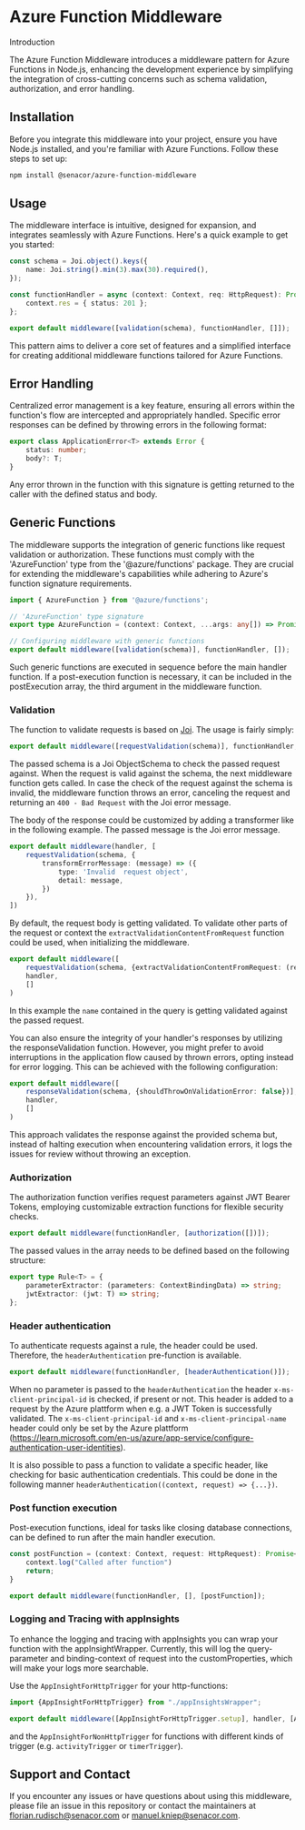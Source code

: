 # Azure Function Middleware

Introduction

The Azure Function Middleware introduces a middleware pattern for Azure Functions in Node.js, enhancing the development 
experience by simplifying the integration of cross-cutting concerns such as schema validation, authorization, and error handling.

## Installation

Before you integrate this middleware into your project, ensure you have Node.js installed, and you're familiar with Azure Functions. Follow these steps to set up:


```bash
npm install @senacor/azure-function-middleware
```

## Usage
The middleware interface is intuitive, designed for expansion, and integrates seamlessly with Azure Functions. Here's a quick example to get you started:

```typescript
const schema = Joi.object().keys({
    name: Joi.string().min(3).max(30).required(),
});

const functionHandler = async (context: Context, req: HttpRequest): Promise<void> => {
    context.res = { status: 201 };
};

export default middleware([validation(schema), functionHandler, []]);
```

This pattern aims to deliver a core set of features and a simplified interface for creating additional middleware functions tailored for Azure Functions.

## Error Handling

Centralized error management is a key feature, ensuring all errors within the function's flow are intercepted and appropriately handled. 
Specific error responses can be defined by throwing errors in the following format:

```typescript
export class ApplicationError<T> extends Error {
    status: number;
    body?: T;
}
```

Any error thrown in the function with this signature is getting returned to the caller with the defined status and body.

## Generic Functions

The middleware supports the integration of generic functions like request validation or authorization. 
These functions must comply with the 'AzureFunction' type from the '@azure/functions' package. 
They are crucial for extending the middleware's capabilities while adhering to Azure's function signature requirements.

```typescript
import { AzureFunction } from '@azure/functions';

// 'AzureFunction' type signature
export type AzureFunction = (context: Context, ...args: any[]) => Promise<any> | void;

// Configuring middleware with generic functions
export default middleware([validation(schema)], functionHandler, []);
```

Such generic functions are executed in sequence before the main handler function. 
If a post-execution function is necessary, it can be included in the postExecution array, the third argument in the middleware function.

### Validation

The function to validate requests is based on [Joi](https://www.npmjs.com/package/joi). The usage is fairly simply:

```typescript
export default middleware([requestValidation(schema)], functionHandler, []);
```

The passed schema is a Joi ObjectSchema to check the passed request against. When the request is valid against the schema, the next middleware function gets called. In case the check of the request against the schema is invalid, the middleware function throws an error, canceling the request and returning an `400 - Bad Request` with the Joi error message.

The body of the response could be customized by adding a transformer like in the following example. The passed message is the Joi error message.

```typescript
export default middleware(handler, [
    requestValidation(schema, {
        transformErrorMessage: (message) => ({
            type: 'Invalid  request object',
            detail: message,
        })
    }),
])
```

By default, the request body is getting validated. To validate other parts of the request or context the `extractValidationContentFromRequest` function could be used, when initializing the middleware.

```typescript
export default middleware([
    requestValidation(schema, {extractValidationContentFromRequest: (req, context) => req.query.name})],
    handler,
    []
)
```

In this example the `name` contained in the query is getting validated against the passed request.

You can also ensure the integrity of your handler's responses by utilizing the responseValidation function. 
However, you might prefer to avoid interruptions in the application flow caused by thrown errors, opting instead for error logging. 
This can be achieved with the following configuration:

```typescript
export default middleware([
    responseValidation(schema, {shouldThrowOnValidationError: false})],
    handler,
    []
)
```

This approach validates the response against the provided schema but, instead of halting execution 
when encountering validation errors, it logs the issues for review without throwing an exception.

### Authorization

The authorization function verifies request parameters against JWT Bearer Tokens, employing customizable extraction functions for flexible security checks.

```typescript
export default middleware(functionHandler, [authorization([])]);
```

The passed values in the array needs to be defined based on the following structure:  

```typescript
export type Rule<T> = {
    parameterExtractor: (parameters: ContextBindingData) => string;
    jwtExtractor: (jwt: T) => string;
};
```

### Header authentication

To authenticate requests against a rule, the header could be used. Therefore, the `headerAuthentication` pre-function is available.

```typescript
export default middleware(functionHandler, [headerAuthentication()]);
```

When no parameter is passed to the `headerAuthentication` the header `x-ms-client-principal-id` is checked, if present or not. This header is added to a request by the Azure plattform when e.g. a JWT Token is successfully validated.
The `x-ms-client-principal-id` and `x-ms-client-principal-name` header could only be set by the Azure plattform (https://learn.microsoft.com/en-us/azure/app-service/configure-authentication-user-identities).

It is also possible to pass a function to validate a specific header, like checking for basic authentication credentials. 
This could be done in the following manner `headerAuthentication((context, request) => {...})`.

### Post function execution

Post-execution functions, ideal for tasks like closing database connections, can be defined to run after the main handler execution.

```typescript
const postFunction = (context: Context, request: HttpRequest): Promise<void> => {
    context.log("Called after function")
    return;
}

export default middleware(functionHandler, [], [postFunction]);
```

### Logging and Tracing with appInsights

To enhance the logging and tracing with appInsights you can wrap your function with the appInsightWrapper. Currently, this will log the query-parameter
and binding-context of request into the customProperties, which will make your logs more searchable.

Use the `AppInsightForHttpTrigger` for your http-functions:
```typescript
import {AppInsightForHttpTrigger} from "./appInsightsWrapper";

export default middleware([AppInsightForHttpTrigger.setup], handler, [AppInsightForHttpTrigger.finalizeAppInsight])
```

and the `AppInsightForNonHttpTrigger` for functions with different kinds of trigger (e.g. `activityTrigger` or `timerTrigger`).

## Support and Contact

If you encounter any issues or have questions about using this middleware, please file an issue in this repository or contact the maintainers at <florian.rudisch@senacor.com> or <manuel.kniep@senacor.com>.